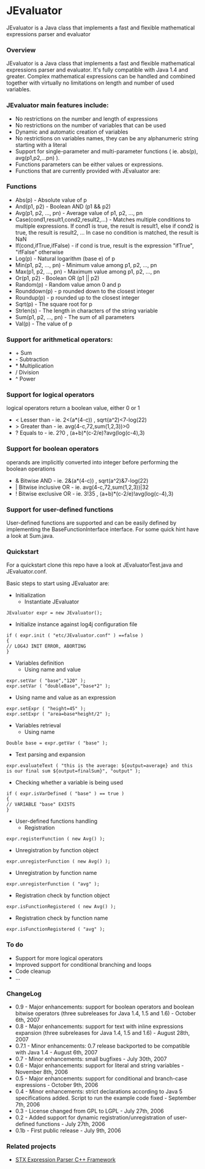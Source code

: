 # JEvaluator
JEvaluator is a Java class that implements a fast and flexible mathematical expressions parser and evaluator

### Overview
JEvaluator is a Java class that implements a fast and flexible mathematical expressions parser and evaluator.
It's fully compatible with Java 1.4 and greater.
Complex mathematical expressions can be handled and combined together with virtually no limitations on length and number of used variables.

### JEvaluator main features include:
- No restrictions on the number and length of expressions
- No restrictions on the number of variables that can be used
- Dynamic and automatic creation of variables
- No restrictions on variables names, they can be any alphanumeric string starting with a literal
- Support for single-parameter and multi-parameter functions ( ie. abs(p), avg(p1,p2,...pn) ).
- Functions parameters can be either values or expressions.
- Functions that are currently provided with JEvaluator are:

### Functions
- Abs(p) - Absolute value of p
- And(p1, p2) - Boolean AND (p1 && p2)
- Avg(p1, p2, ..., pn) - Average value of p1, p2, ..., pn
- Case(cond1,result1,cond2,result2,...) - Matches multiple conditions to multiple expressions. If cond1 is true, the result is result1, else if cond2 is true, the result is result2, ... In case no condition is matched, the result is NaN
- If(cond,ifTrue,ifFalse) - if cond is true, result is the expression "ifTrue", "ifFalse" otherwise
- Log(p) - Natural logarithm (base e) of p
- Min(p1, p2, ..., pn) - Minimum value among p1, p2, ..., pn
- Max(p1, p2, ..., pn) - Maximum value among p1, p2, ..., pn
- Or(p1, p2) - Boolean OR (p1 || p2)
- Random(p) - Random value amon 0 and p
- Rounddown(p) - p rounded down to the closest integer
- Roundup(p) - p rounded up to the closest integer
- Sqrt(p) - The square root for p
- Strlen(s) - The length in characters of the string variable
- Sum(p1, p2, ..., pn) - The sum of all parameters
- Val(p) - The value of p

### Support for arithmetical operators:
- \+ Sum
- \- Subtraction
- \* Multiplication
- \/ Division
- \^ Power

### Support for logical operators
logical operators return a boolean value, either 0 or 1
- \< Lesser than - ie. 2<(a*(4-c)) , sqrt(a^2)<7-log(22)
- \> Greater than - ie. avg(4-c,72,sum(1,2,3))>0
- \? Equals to - ie. 2?0 , (a+b)*(c-2/e)?avg(log(c-4),3)

### Support for boolean operators
operands are implicitly converted into integer before performing the boolean operations
- \& Bitwise AND - ie. 2&(a*(4-c)) , sqrt(a^2)&7-log(22)
- \| Bitwise inclusive OR - ie. avg(4-c,72,sum(1,2,3))|32
- \! Bitwise exclusive OR - ie. 3!35 , (a+b)*(c-2/e)!avg(log(c-4),3)

### Support for user-defined functions
User-defined functions are supported and can be easily defined by implementing the BaseFunctionInterface interface. For some quick hint have a look at Sum.java.

### Quickstart
For a quickstart clone this repo have a look at JEvaluatorTest.java and JEvaluator.conf.

Basic steps to start using JEvaluator are:

- Initialization
  - Instantiate JEvaluator
```
JEvaluator expr = new JEvaluator();
```
  - Initialize instance against log4j configuration file
```
if ( expr.init ( "etc/JEvaluator.conf" ) ==false )
{
// LOG4J INIT ERROR, ABORTING
}
```
- Variables definition
  - Using name and value
```
expr.setVar ( "base","120" );
expr.setVar ( "doubleBase","base*2" );
```
  - Using name and value as an expression
```
expr.setExpr ( "height=45" );
expr.setExpr ( "area=base*height/2" );
```
- Variables retrieval
  - Using name
```
Double base = expr.getVar ( "base" );
```
- Text parsing and expansion
```
expr.evaluateText ( "this is the average: ${output=average} and this is our final sum ${output=finalSum}", "output" );
```
  - Checking whether a variable is being used
```
if ( expr.isVarDefined ( "base" ) == true )
{
// VARIABLE "base" EXISTS
}
```
- User-defined functions handling
  - Registration
```
expr.registerFunction ( new Avg() );
```
  - Unregistration by function object
```
expr.unregisterFunction ( new Avg() );
```
  - Unregistration by function name
```
expr.unregisterFunction ( "avg" );
```
  - Registration check by function object
```
expr.isFunctionRegistered ( new Avg() );
```
  - Registration check by function name
```
expr.isFunctionRegistered ( "avg" );
```

### To do
- Support for more logical operators
- Improved support for conditional branching and loops
- Code cleanup
- ...

### ChangeLog

- 0.9 - Major enhancements: support for boolean operators and boolean bitwise operators (three subreleases for Java 1.4, 1.5 and 1.6) - October 6th, 2007
- 0.8 - Major enhancements: support for text with inline expressions expansion (three subreleases for Java 1.4, 1.5 and 1.6) - August 28th, 2007
- 0.7.1 - Minor enhancements: 0.7 release backported to be compatible with Java 1.4 - August 6th, 2007
- 0.7 - Minor enhancements: small bugfixes - July 30th, 2007
- 0.6 - Major enhancements: support for literal and string variables - November 8th, 2006
- 0.5 - Major enhancements: support for conditional and branch-case expressions - October 9th, 2006
- 0.4 - Minor enhancements: strict declarations according to Java 5 specifications added. Script to run the example code fixed - September 7th, 2006
- 0.3 - License changed from GPL to LGPL - July 27th, 2006
- 0.2 - Added support for dynamic registration/unregistration of user-defined functions - July 27th, 2006
- 0.1b - First public release - July 9th, 2006

### Related projects
- [STX Expression Parser C++ Framework](https://github.com/bingmann/stx-exparser "STX Expression Parser C++ Framework")
